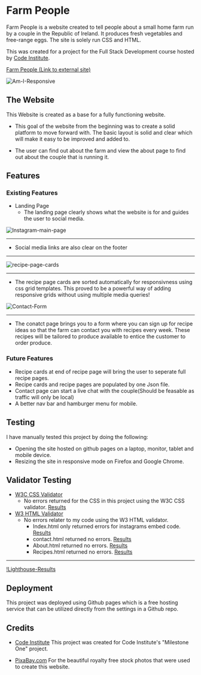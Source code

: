 # Farm People

Farm People is a website created to tell people about a small home farm run by a couple in the Republic of Ireland. It produces fresh vegetables and free-range eggs. The site is solely run CSS and HTML. 

This was created for a project for the Full Stack Development course hosted by [Code Institute](https://codeinstitute.net/ie/5-day-coding-challenge/?utm_term=code%20institute&utm_campaign=CI+-+IRL+-+Search+-+Brand&utm_source=adwords&utm_medium=ppc&hsa_acc=8983321581&hsa_cam=14304747355&hsa_grp=128775288209&hsa_ad=539453915484&hsa_src=g&hsa_tgt=kwd-319867646331&hsa_kw=code%20institute&hsa_mt=e&hsa_net=adwords&hsa_ver=3&gclid=Cj0KCQiAzMGNBhCyARIsANpUkzORRe5o1VJJG9_EwnX2Oxn-ftPjCcE-f8G-M0uOoLartu-8DkXRH5YaAozNEALw_wcB).

[Farm People (Link to external site)](https://dazhaze.github.io/Milestone-Project-One/index.html)

![Am-I-Responsive](https://raw.githubusercontent.com/DazHaze/Milestone-Project-One/main/assets/images/redo-readme/Am-I-Responsive.png)

## The Website

This Website is created as a base for a fully functioning website.

* This goal of the website from the beginning was to create a solid platform to move forward with. The basic layout is solid and clear which will make it easy to be improved and added to.

* The user can find out about the farm and view the about page to find out about the couple that is running it.
## Features

### **Existing Features**

* Landing Page
  * The landing page clearly shows what the website is for and guides the user to social media.

![Instagram-main-page](https://raw.githubusercontent.com/DazHaze/Milestone-Project-One/main/assets/images/redo-readme/instagram-main-page.png)

----

* Social media links are also clear on the footer

----

![recipe-page-cards](https://raw.githubusercontent.com/DazHaze/Milestone-Project-One/main/assets/images/redo-readme/recipe-page-cards.png)

----

* The recipe page cards are sorted automatically for responsivness using css grid templates. This proved to be a powerful way of adding responsive grids without using multiple media queries!

![Contact-Form](https://raw.githubusercontent.com/DazHaze/Milestone-Project-One/main/assets/images/redo-readme/contact-page.png)

----

* The conatct page brings you to a form where you can sign up for recipe ideas so that the farm can contact you with recipes every week. These recipes will be tailored to produce available to entice the customer to order produce.


### **Future Features**

* Recipe cards at end of recipe page will bring the user to seperate full recipe pages.
* Recipe cards and recipe pages are populated by one Json file.
* Contact page can start a live chat with the couple(Should be feasable as traffic will only be local)
* A better nav bar and hamburger menu for mobile.

## Testing

I have manually tested this project by doing the following:
* Opening the site hosted on github pages on a laptop, monitor, tablet and mobile device.
* Resizing the site in responsive mode on Firefox and Google Chrome.



## Validator Testing
* [W3C CSS Validator](https://www.w3.org/)
  * No errors returned for the CSS in this project using the W3C CSS validator. [Results](http://jigsaw.w3.org/css-validator/validator?uri=https%3A%2F%2Fdazhaze.github.io%2FMilestone-Project-One%2Fassets%2Fcss%2Fstyle.css&profile=css3svg&usermedium=all&warning=1&vextwarning=)
* [W3 HTML Validator](https://validator.w3.org/nu/)
  * No errors relater to my code using the W3 HTML validator.
    * Index.html only returned errors for instagrams embed code. [Results](https://validator.w3.org/nu/?doc=https%3A%2F%2Fdazhaze.github.io%2FMilestone-Project-One%2Findex.html)
    * contact.html returned no errors. [Results](https://validator.w3.org/nu/?doc=https%3A%2F%2Fdazhaze.github.io%2FMilestone-Project-One%2Fcontact.html)
    * About.html returned no errors. [Results](https://validator.w3.org/nu/?doc=https%3A%2F%2Fdazhaze.github.io%2FMilestone-Project-One%2Fabout.html)
    * Recipes.html returned no errors. [Results](https://validator.w3.org/nu/?doc=https%3A%2F%2Fdazhaze.github.io%2FMilestone-Project-One%2Frecipes.html)

----

[!Lighthouse-Results](https://raw.githubusercontent.com/DazHaze/Milestone-Project-One/main/assets/images/accessibility-100.png)

## Deployment
This project was deployed using Github pages which is a free hosting service that can be utilized directly from the settings in a Github repo.

## Credits
* [Code Institute](https://codeinstitute.net/all-access-coding-challenge/?utm_term=code%20institute&utm_campaign=CI+-+IRL+-+Search+-+Brand&utm_source=adwords&utm_medium=ppc&hsa_acc=8983321581&hsa_cam=14304747355&hsa_grp=128775288209&hsa_ad=539453915484&hsa_src=g&hsa_tgt=kwd-319867646331&hsa_kw=code%20institute&hsa_mt=e&hsa_net=adwords&hsa_ver=3&gclid=CjwKCAiAv_KMBhAzEiwAs-rX1PXOCAky8yjljHzgvSnccpkyUOvNLVGMuzG11t86weTdFdPiTfNHHhoCFuwQAvD_BwE) This project was created for Code Institute's "Milestone One" project.

* [PixaBay.com](https://pixabay.com/) For the beautiful royalty free stock photos that were used to create this website.